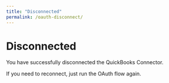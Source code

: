 ```yaml
---
title: "Disconnected"
permalink: /oauth-disconnect/
---
```


# Disconnected

You have successfully disconnected the QuickBooks Connector.

If you need to reconnect, just run the OAuth flow again.

